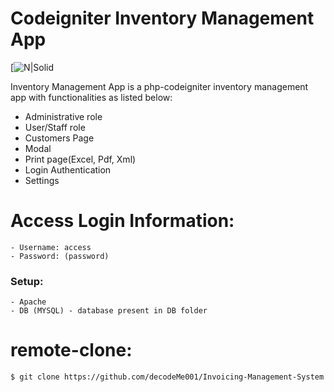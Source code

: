 # Codeigniter Inventory Management App

[![N|Solid](https://nodesource.com/products/nsolid)

 Inventory Management App is a php-codeigniter inventory management app with functionalities as listed below:

  - Administrative role
  - User/Staff role
  - Customers Page
  - Modal
  - Print page(Excel, Pdf, Xml)
  - Login Authentication
  - Settings

  # Access Login Information:

    - Username: access
    - Password: (password)


### Setup:
    - Apache
    - DB (MYSQL) - database present in DB folder

# remote-clone:
```sh
$ git clone https://github.com/decodeMe001/Invoicing-Management-System.git
```
